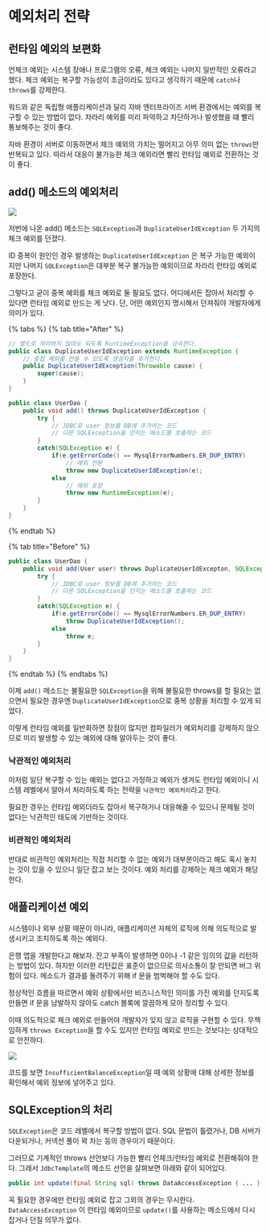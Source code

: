 # 예외처리 전략

## 런타임 예외의 보편화

언체크 예외는 시스템 장애나 프로그램의 오류, 체크 예외는 나머지 일반적인 오류라고 했다. 체크 예외는 복구할 가능성이 조금이라도 있다고 생각하기 때문에 `catch`나 `throws`를 강제한다.

워드와 같은 독립형 애플리케이션과 달리 자바 엔터프라이즈 서버 환경에서는 예외를 복구할 수 있는 방법이 없다. 차라리 예외를 미리 파악하고 차단하거나 발생했을 떄 빨리 통보해주는 것이 좋다.

자바 환경이 서버로 이동하면서 체크 예외의 가치는 떨어지고 아무 의미 없는 `throws`만 반복되고 있다. 따라서 대응이 불가능한 체크 예외라면 빨리 런타임 예외로 전환하는 것이 좋다.

## add\(\) 메소드의 예외처리

![](../../.gitbook/assets/exception09.png)

저번에 나온 add\(\) 메소드는 `SQLException`과 `DuplicateUserIdException` 두 가지의 체크 예외를 던졌다.

ID 중복이 원인인 경우 발생하는 `DuplicateUserIdException` 은 복구 가능한 예외이지만 나머지 `SQLException`은 대부분 복구 불가능한 예외이므로 차라리 런타임 예외로 포장한다.

그렇다고 굳이 중복 예외를 체크 예외로 둘 필요도 없다. 어디에서든 잡아서 처리할 수 있다면 런타임 예외로 만드는 게 낫다. 단, 어떤 예외인지 명시해서 던져줘야 개발자에게 의미가 있다.

{% tabs %}
{% tab title="After" %}
```java
// 별도로 처리하지 않아도 되도록 RuntimeException을 상속한다.
public class DuplicateUserIdException extends RuntimeException {
    // 중첩 예외를 만들 수 있도록 생성자를 추가한다.
    public DuplicateUserIdException(Throwable cause) {
        super(cause);
    }
}

public class UserDao {
    public void add() throws DuplicateUserIdException {
        try {
            // JDBC로 user 정보를 DB에 추가하는 코드
            // 다른 SQLException을 던지는 메소드를 호출하는 코드
        }
        catch(SQLException e) {
            if(e.getErrorCode() == MysqlErrorNumbers.ER_DUP_ENTRY)
                // 예외 전환
                throw new DuplicateUserIdException(e);
            else
                // 예외 포장
                throw new RuntimeException(e);
        }
    }
}
```
{% endtab %}

{% tab title="Before" %}
```java
public class UserDao {
    public void add(User user) throws DuplicateUserIdExcepton, SQLException {
        try {
            // JDBC로 user 정보를 DB에 추가하는 코드
            // 다른 SQLException을 던지는 메소드를 호출하는 코드
        }
        catch(SQLException e) {
            if(e.getErrorCode() == MysqlErrorNumbers.ER_DUP_ENTRY)
                throw DuplicateUserIdException();
            else
                throw e;
        }
    }
}
```
{% endtab %}
{% endtabs %}

이제 `add()` 메소드는 불필요한 `SQLException`을 위해 불필요한 throws를 할 필요는 없으면서 필요한 경우엔 `DuplicateUserIdException`으로 중복 상황을 처리할 수 있게 되었다.

이렇게 런타임 예외를 일반화하면 장점이 많지만 컴파일러가 예외처리를 강제하지 않으므로 미리 발생할 수 있는 예외에 대해 알아두는 것이 좋다.

### 낙관적인 예외처리

이처럼 일단 복구할 수 있는 예외는 없다고 가정하고 예외가 생겨도 런타임 예외이니 시스템 레벨에서 알아서 처리하도록 하는 전략을 `낙관적인 예외처리`라고 한다.

필요한 경우는 런타임 예외더라도 잡아서 복구하거나 대응해줄 수 있으니 문제될 것이 없다는 낙관적인 태도에 기반하는 것이다.

### 비관적인 예외처리

반대로 비관적인 예외처리는 직접 처리할 수 없는 예외가 대부분이라고 해도 혹시 놓치는 것이 있을 수 있으니 일단 잡고 보는 것이다. 예외 처리를 강제하는 체크 예외가 해당한다.

## 애플리케이션 예외

시스템이나 외부 상황 때문이 아니라, 애플리케이션 자체의 로직에 의해 의도적으로 발생시키고 조치하도록 하는 예외다.

은행 앱을 개발한다고 해보자. 잔고 부족이 발생하면 0이나 -1 같은 임의의 값을 리턴하는 방법이 있다. 하지만 이러한 리턴값은 표준이 없으므로 의사소통이 잘 안되면 버그 위험이 있다. 메소드가 결과를 돌려주기 위해 if 문을 범벅해야 할 수도 있다.

정상적인 흐름을 따르면서 예외 상황에서만 비즈니스적인 의미를 가진 예외를 던지도록 만들면 if 문을 남발하지 않아도 catch 블록에 깔끔하게 모아 정리할 수 있다.

이때 의도적으로 체크 예외로 만들어야 개발자가 잊지 않고 로직을 구현할 수 있다. 무책임하게 `throws Exception`을 할 수도 있지만 런타임 예외로 만드는 것보다는 상대적으로 안전하다.

![](../../.gitbook/assets/20200203154912.png)

코드를 보면 `InsufficientBalanceException`일 때 예외 상황에 대해 상세한 정보를 확인해서 예외 정보에 넣어주고 있다.

## SQLException의 처리

`SQLException`은 코드 레벨에서 복구할 방법이 없다. SQL 문법이 틀렸거나, DB 서버가 다운되거나, 커넥션 풀이 꽉 차는 등의 경우이기 때문이다.

그러므로 기계적인 throws 선언보다 가능한 빨리 언체크/런타임 예외로 전환해줘야 한다. 그래서 `JdbcTemplate`의 메소드 선언을 살펴보면 아래와 같이 되어있다.

```java
public int update(final String sql) throws DataAccessException { ... }
```

꼭 필요한 경우에만 런타임 예외로 잡고 그외의 경우는 무시한다. `DataAccessException` 이 런타임 예외이므로 `update()`를 사용하는 메소드에서 다시 잡거나 던질 의무가 없다.


